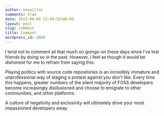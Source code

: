 ```yaml
---
author: smspillaz
comments: true
date: 2013-09-09 13:49:35+00:00
layout: post
slug: comment
title: Comment
wordpress_id: 3000
---
```


I tend not to comment all that much on goings-on these days since I've lost friends by doing so in the past. However, I feel as though it would be dishonest for me to refrain from saying this:

Playing politics with source code repositories is an incredibly immature and unprofessional way of staging a protest against you don't like. Every time this happens, greater numbers of the silent majority of FOSS developers become increasingly disillusioned and choose to emigrate to other communities, and other platforms.

A culture of negativity and exclusivity will ultimately drive your most impassioned developers away.
